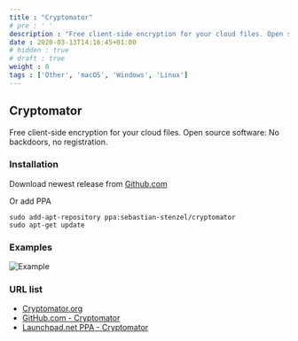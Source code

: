 ```yaml
---
title : "Cryptomator"
# pre : ' '
description : "Free client-side encryption for your cloud files. Open source software: No backdoors, no registration."
date : 2020-03-13T14:16:45+01:00
# hidden : true
# draft : true
weight : 0
tags : ['Other', 'macOS', 'Windows', 'Linux']
---
```


## Cryptomator

Free client-side encryption for your cloud files. Open source software: No backdoors, no registration.

### Installation

Download newest release from [Github.com](https://github.com/cryptomator/cryptomator/releases)

Or add PPA

```plain
sudo add-apt-repository ppa:sebastian-stenzel/cryptomator
sudo apt-get update
```

### Examples

![Example](images/example.png)

### URL list

* [Cryptomator.org](https://cryptomator.org/)
* [GitHub.com - Cryptomator](https://github.com/cryptomator/cryptomator)
* [Launchpad.net PPA - Cryptomator](https://launchpad.net/~sebastian-stenzel/+archive/ubuntu/cryptomator)
